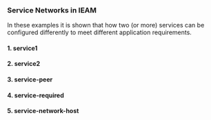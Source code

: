 ### Service Networks in IEAM

In these examples it is shown that how two (or more) services can be configured differently to meet different application requirements. 

#### 1. service1

#### 2. service2

#### 3. service-peer                    

#### 4. service-required

#### 5. service-network-host
 

